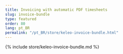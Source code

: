 ```yaml
---
title: Invoicing with automatic PDF timesheets
slug: invoice-bundle
type: featured
order: 80
lang: pt_BR
permalink: "/pt_BR/store/keleo-invoice-bundle.html"
---
```


{% include store/keleo-invoice-bundle.md %}
